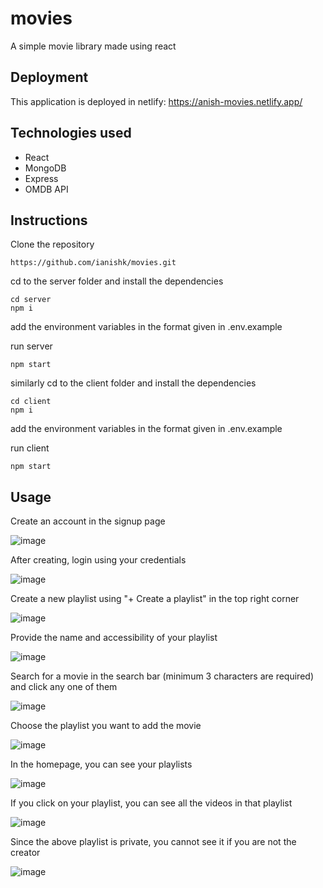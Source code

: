 # movies
A simple movie library made using react

## Deployment
This application is deployed in netlify: https://anish-movies.netlify.app/

## Technologies used
 - React
 - MongoDB
 - Express
 - OMDB API
 ## Instructions

Clone the repository
```
https://github.com/ianishk/movies.git
```
cd to the server folder and install the dependencies
```
cd server
npm i
```
add the environment variables in the format given in .env.example

run server
```
npm start
```

similarly cd to the client folder and install the dependencies
```
cd client
npm i
```
add the environment variables in the format given in .env.example

run client
```
npm start
```

## Usage

Create an account in the signup page

![image](https://user-images.githubusercontent.com/82283347/199662822-1008fe82-3cc1-444f-b561-86340dc6c84d.png)

After creating, login using your credentials

![image](https://user-images.githubusercontent.com/82283347/199664290-c727b0f3-7bd5-4f69-a08c-58437f45fd49.png)

Create a new playlist using "+ Create a playlist" in the top right corner

![image](https://user-images.githubusercontent.com/82283347/199663113-af6d2248-9a5a-4032-9634-e6aedb1f09ef.png)

Provide the name and accessibility of your playlist

![image](https://user-images.githubusercontent.com/82283347/199663339-0953f078-b82a-453f-9810-31c7170011be.png)

Search for a movie in the search bar (minimum 3 characters are required) and click any one of them

![image](https://user-images.githubusercontent.com/82283347/199663484-938c57e0-bf89-476b-9432-2c754635bc0c.png)

Choose the playlist you want to add the movie

![image](https://user-images.githubusercontent.com/82283347/199663730-381684c7-01f7-458f-9362-cc1664f0e8d1.png)

In the homepage, you can see your playlists

![image](https://user-images.githubusercontent.com/82283347/199663891-14540022-8c40-40ec-baef-3adddd85086f.png)

If you click on your playlist, you can see all the videos in that playlist

![image](https://user-images.githubusercontent.com/82283347/199664013-c89643d7-ecfc-4776-b618-24b640ce7741.png)

Since the above playlist is private, you cannot see it if you are not the creator

![image](https://user-images.githubusercontent.com/82283347/199664162-dc5905d2-e6e2-450c-a814-e659a3e05742.png)





